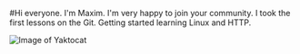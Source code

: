 #Hi everyone.
I'm Maxim. I'm very happy to join your community.
I took the first lessons on the Git. Getting started learning Linux and HTTP.

![Image of Yaktocat](https://www.murcat.ru/smeshnie-video-pro-koshek/db/admin/foto/1574103821.jpg)
